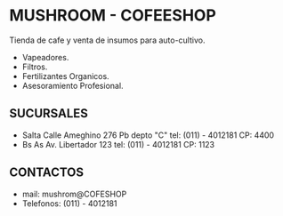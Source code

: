 # MUSHROOM - COFEESHOP

Tienda de cafe y venta de insumos para auto-cultivo.


- Vapeadores.
- Filtros.
- Fertilizantes Organicos.
- Asesoramiento Profesional.

## SUCURSALES

- Salta
Calle Ameghino 276 Pb depto "C"
tel: (011) - 4012181
CP: 4400
- Bs As
Av. Libertador 123
tel: (011) - 4012181
CP: 1123


## CONTACTOS

- mail: mushrom@COFESHOP
- Telefonos: (011) - 4012181 
